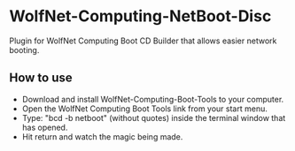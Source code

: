 # WolfNet-Computing-NetBoot-Disc
 Plugin for WolfNet Computing Boot CD Builder that allows easier network booting.

## How to use
 - Download and install WolfNet-Computing-Boot-Tools to your computer.
 - Open the WolfNet Computing Boot Tools link from your start menu.
 - Type: "bcd -b netboot" (without quotes) inside the terminal window that has opened.
 - Hit return and watch the magic being made.
